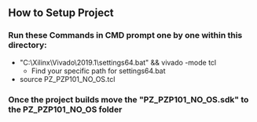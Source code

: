 ## How to Setup Project

### Run these Commands in CMD prompt one by one within this directory:
- "C:\Xilinx\Vivado\2019.1\settings64.bat" && vivado -mode tcl
    - Find your specific path for settings64.bat   
- source PZ_PZP101_NO_OS.tcl

### Once the project builds move the "PZ_PZP101_NO_OS.sdk" to the PZ_PZP101_NO_OS folder

